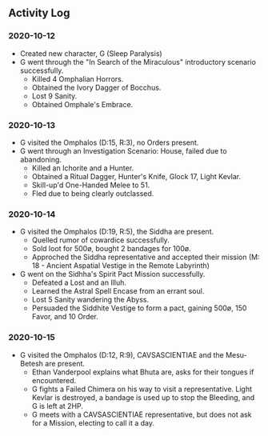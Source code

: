 Activity Log
------------

### 2020-10-12
- Created new character, G (Sleep Paralysis)
- G went through the "In Search of the Miraculous" introductory scenario successfully.
  - Killed 4 Omphalian Horrors.
  - Obtained the Ivory Dagger of Bocchus.
  - Lost 9 Sanity.
  - Obtained Omphale's Embrace.

### 2020-10-13
- G visited the Omphalos (D:15, R:3), no Orders present.
- G went through an Investigation Scenario: House, failed due to abandoning.
  - Killed an Ichorite and a Hunter.
  - Obtained a Ritual Dagger, Hunter's Knife, Glock 17, Light Kevlar.
  - Skill-up'd One-Handed Melee to 51.
  - Fled due to being clearly outclassed.

### 2020-10-14
- G visited the Omphalos (D:19, R:5), the Siddha are present.
  - Quelled rumor of cowardice successfully.
  - Sold loot for 500ø, bought 2 bandages for 100ø.
  - Approched the Siddha representative and accepted their mission (M: 18 - Ancient Aspatial Vestige in the Remote Labyrinth)
- G went on the Sidhha's Spirit Pact Mission successfully.
  - Defeated a Lost and an Illuh.
  - Learned the Astral Spell Encase from an errant soul.
  - Lost 5 Sanity wandering the Abyss.
  - Persuaded the Siddhite Vestige to form a pact, gaining 500ø, 150 Favor, and 10 Order.

### 2020-10-15
- G visited the Omphalos (D:12, R:9), CAVSASCIENTIAE and the Mesu-Betesh are present.
  - Ethan Vanderpool explains what Bhuta are, asks for their tongues if encountered.
  - G fights a Failed Chimera on his way to visit a representative. Light Kevlar is destroyed, a bandage is used up to stop the Bleeding, and G is left at 2HP.
  - G meets with a CAVSASCIENTIAE representative, but does not ask for a Mission, electing to call it a day.
